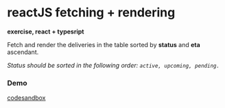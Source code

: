 # reactJS fetching + rendering
**exercise, react + typesript**

Fetch and render the deliveries in the table sorted by **status** and **eta** ascendant.

*Status should be sorted in the following order: ```active, upcoming, pending.```*


### Demo
[codesandbox](https://codesandbox.io/p/github/suxxus-react/fetch-data-render-table/main?file=%2FREADME.md)
